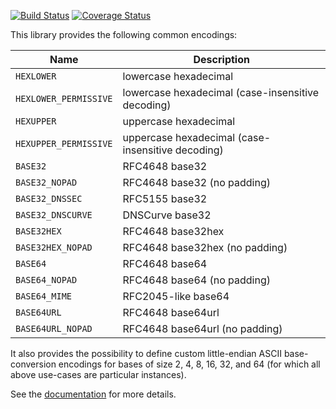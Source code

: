 [![Build Status][build_badge]][build]
[![Coverage Status][coveralls_badge]][coveralls]

This library provides the following common encodings:

| Name                  | Description                                       |
| ---                   | ---                                               |
| `HEXLOWER`            | lowercase hexadecimal                             |
| `HEXLOWER_PERMISSIVE` | lowercase hexadecimal (case-insensitive decoding) |
| `HEXUPPER`            | uppercase hexadecimal                             |
| `HEXUPPER_PERMISSIVE` | uppercase hexadecimal (case-insensitive decoding) |
| `BASE32`              | RFC4648 base32                                    |
| `BASE32_NOPAD`        | RFC4648 base32 (no padding)                       |
| `BASE32_DNSSEC`       | RFC5155 base32                                    |
| `BASE32_DNSCURVE`     | DNSCurve base32                                   |
| `BASE32HEX`           | RFC4648 base32hex                                 |
| `BASE32HEX_NOPAD`     | RFC4648 base32hex (no padding)                    |
| `BASE64`              | RFC4648 base64                                    |
| `BASE64_NOPAD`        | RFC4648 base64 (no padding)                       |
| `BASE64_MIME`         | RFC2045-like base64                               |
| `BASE64URL`           | RFC4648 base64url                                 |
| `BASE64URL_NOPAD`     | RFC4648 base64url (no padding)                    |

It also provides the possibility to define custom little-endian ASCII
base-conversion encodings for bases of size 2, 4, 8, 16, 32, and 64 (for which
all above use-cases are particular instances).

See the [documentation] for more details.

[build]: https://github.com/ia0/data-encoding/actions/workflows/build.yml
[build_badge]: https://github.com/ia0/data-encoding/actions/workflows/build.yml/badge.svg?event=schedule
[coveralls]: https://coveralls.io/github/ia0/data-encoding?branch=master
[coveralls_badge]: https://coveralls.io/repos/github/ia0/data-encoding/badge.svg?branch=master
[documentation]: https://docs.rs/data-encoding
